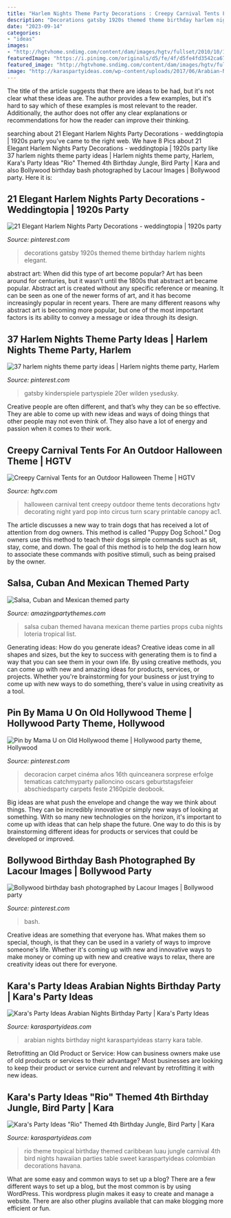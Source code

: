 ```yaml
---
title: "Harlem Nights Theme Party Decorations : Creepy Carnival Tents For An Outdoor Halloween Theme"
description: "Decorations gatsby 1920s themed theme birthday harlem nights elegant"
date: "2023-09-14"
categories:
- "ideas"
images:
- "http://hgtvhome.sndimg.com/content/dam/images/hgtv/fullset/2010/10/19/0/HHBP2S10_Ac1-Halloween-carnival-tent-12_s4x3.jpg.rend.hgtvcom.616.462.suffix/1400951051894.jpeg"
featuredImage: "https://i.pinimg.com/originals/d5/fe/4f/d5fe4fd3542ca676fc1c16f8d20de7d9.jpg"
featured_image: "http://hgtvhome.sndimg.com/content/dam/images/hgtv/fullset/2010/10/19/0/HHBP2S10_Ac1-Halloween-carnival-tent-12_s4x3.jpg.rend.hgtvcom.616.462.suffix/1400951051894.jpeg"
image: "http://karaspartyideas.com/wp-content/uploads/2017/06/Arabian-Nights-Birthday-Party-via-Karas-Party-Ideas-KarasPartyIdeas.com6_.jpg"
---
```



The title of the article suggests that there are ideas to be had, but it's not clear what these ideas are. The author provides a few examples, but it's hard to say which of these examples is most relevant to the reader. Additionally, the author does not offer any clear explanations or recommendations for how the reader can improve their thinking.

	

		
searching about 21 Elegant Harlem Nights Party Decorations - weddingtopia | 1920s party you've came to the right web. We have 8 Pics about 21 Elegant Harlem Nights Party Decorations - weddingtopia | 1920s party like 37 harlem nights theme party ideas | Harlem nights theme party, Harlem, Kara&#039;s Party Ideas &quot;Rio&quot; Themed 4th Birthday Jungle, Bird Party | Kara and also Bollywood birthday bash photographed by Lacour Images | Bollywood party. Here it is:
		
    
## 21 Elegant Harlem Nights Party Decorations - Weddingtopia | 1920s Party

<img loading=lazy src="https://i.pinimg.com/originals/d5/fe/4f/d5fe4fd3542ca676fc1c16f8d20de7d9.jpg" onerror="this.onerror=null;this.src='https://tse3.mm.bing.net/th?id=OIP.kkN-pU-01F9lK88UiqbKLQHaJ4&amp;pid=15.1';" alt="21 Elegant Harlem Nights Party Decorations - weddingtopia | 1920s party">

_Source: pinterest.com_

>decorations gatsby 1920s themed theme birthday harlem nights elegant. 

	

abstract art: When did this type of art become popular?
Art has been around for centuries, but it wasn’t until the 1800s that abstract art became popular. Abstract art is created without any specific reference or meaning. It can be seen as one of the newer forms of art, and it has become increasingly popular in recent years. There are many different reasons why abstract art is becoming more popular, but one of the most important factors is its ability to convey a message or idea through its design.

    
## 37 Harlem Nights Theme Party Ideas | Harlem Nights Theme Party, Harlem

<img loading=lazy src="https://i.pinimg.com/736x/78/65/c0/7865c0a9ab0d2d0095c88f498f10527f.jpg" onerror="this.onerror=null;this.src='https://tse2.mm.bing.net/th?id=OIP.21MFsTOXlafvDI3bGvYR2QHaJ3&amp;pid=15.1';" alt="37 harlem nights theme party ideas | Harlem nights theme party, Harlem">

_Source: pinterest.com_

>gatsby kinderspiele partyspiele 20er wilden ysedusky. 

	

Creative people are often different, and that’s why they can be so effective. They are able to come up with new ideas and ways of doing things that other people may not even think of. They also have a lot of energy and passion when it comes to their work.

    
## Creepy Carnival Tents For An Outdoor Halloween Theme | HGTV

<img loading=lazy src="http://hgtvhome.sndimg.com/content/dam/images/hgtv/fullset/2010/10/19/0/HHBP2S10_Ac1-Halloween-carnival-tent-12_s4x3.jpg.rend.hgtvcom.616.462.suffix/1400951051894.jpeg" onerror="this.onerror=null;this.src='https://tse4.mm.bing.net/th?id=OIP.sGGQPdgRY60IUHTAf-C8xwHaFj&amp;pid=15.1';" alt="Creepy Carnival Tents for an Outdoor Halloween Theme | HGTV">

_Source: hgtv.com_

>halloween carnival tent creepy outdoor theme tents decorations hgtv decorating night yard pop into circus turn scary printable canopy ac1. 

	

The article discusses a new way to train dogs that has received a lot of attention from dog owners. This method is called "Puppy Dog School." Dog owners use this method to teach their dogs simple commands such as sit, stay, come, and down. The goal of this method is to help the dog learn how to associate these commands with positive stimuli, such as being praised by the owner.

    
## Salsa, Cuban And Mexican Themed Party

<img loading=lazy src="http://www.amazingpartythemes.com/photos/mexparty6.jpg" onerror="this.onerror=null;this.src='https://tse1.mm.bing.net/th?id=OIP._lwUHk9r9R-b0dW205HoTgHaGF&amp;pid=15.1';" alt="Salsa, Cuban and Mexican themed party">

_Source: amazingpartythemes.com_

>salsa cuban themed havana mexican theme parties props cuba nights loteria tropical list. 

	

Generating ideas: How do you generate ideas?
Creative ideas come in all shapes and sizes, but the key to success with generating them is to find a way that you can see them in your own life. By using creative methods, you can come up with new and amazing ideas for products, services, or projects. Whether you're brainstorming for your business or just trying to come up with new ways to do something, there's value in using creativity as a tool.

    
## Pin By Mama U On Old Hollywood Theme | Hollywood Party Theme, Hollywood

<img loading=lazy src="https://i.pinimg.com/originals/a4/24/c2/a424c29306665b68239830911c98aaff.jpg" onerror="this.onerror=null;this.src='https://tse2.mm.bing.net/th?id=OIP.elT4lVQrpNQQI89FkfD8ZQAAAA&amp;pid=15.1';" alt="Pin by Mama U on Old Hollywood theme | Hollywood party theme, Hollywood">

_Source: pinterest.com_

>decoracion carpet cinéma años 16th quinceanera sorprese erfolge tematicas catchmyparty palloncino oscars geburtstagsfeier abschiedsparty carpets feste 2160pizle deobook. 

	

Big ideas are what push the envelope and change the way we think about things. They can be incredibly innovative or simply new ways of looking at something. With so many new technologies on the horizon, it's important to come up with ideas that can help shape the future. One way to do this is by brainstorming different ideas for products or services that could be developed or improved.

    
## Bollywood Birthday Bash Photographed By Lacour Images | Bollywood Party

<img loading=lazy src="https://i.pinimg.com/originals/8b/60/47/8b604744286b58e05449787c406870a2.jpg" onerror="this.onerror=null;this.src='https://tse3.mm.bing.net/th?id=OIP.UKg-otWMEnQqNXZLwWvwjgHaLH&amp;pid=15.1';" alt="Bollywood birthday bash photographed by Lacour Images | Bollywood party">

_Source: pinterest.com_

>bash. 

	

Creative ideas are something that everyone has. What makes them so special, though, is that they can be used in a variety of ways to improve someone's life. Whether it's coming up with new and innovative ways to make money or coming up with new and creative ways to relax, there are creativity ideas out there for everyone.

    
## Kara&#039;s Party Ideas Arabian Nights Birthday Party | Kara&#039;s Party Ideas

<img loading=lazy src="http://karaspartyideas.com/wp-content/uploads/2017/06/Arabian-Nights-Birthday-Party-via-Karas-Party-Ideas-KarasPartyIdeas.com6_.jpg" onerror="this.onerror=null;this.src='https://tse3.mm.bing.net/th?id=OIP.cVhzYkBrSbNBYwd8gZYJ8wHaLE&amp;pid=15.1';" alt="Kara&#039;s Party Ideas Arabian Nights Birthday Party | Kara&#039;s Party Ideas">

_Source: karaspartyideas.com_

>arabian nights birthday night karaspartyideas starry kara table. 

	

Retrofitting an Old Product or Service: How can business owners make use of old products or services to their advantage?
Most businesses are looking to keep their product or service current and relevant by retrofitting it with new ideas.

    
## Kara&#039;s Party Ideas &quot;Rio&quot; Themed 4th Birthday Jungle, Bird Party | Kara

<img loading=lazy src="http://www.karaspartyideas.com/wp-content/uploads/2012/06/301792_297076123720054_820311155_n_600x898.jpg" onerror="this.onerror=null;this.src='https://tse4.mm.bing.net/th?id=OIP.gRNms9EqEFCPEHGpX3fVrQHaLF&amp;pid=15.1';" alt="Kara&#039;s Party Ideas &quot;Rio&quot; Themed 4th Birthday Jungle, Bird Party | Kara">

_Source: karaspartyideas.com_

>rio theme tropical birthday themed caribbean luau jungle carnival 4th bird nights hawaiian parties table sweet karaspartyideas colombian decorations havana. 

	

What are some easy and common ways to set up a blog?
There are a few different ways to set up a blog, but the most common is by using WordPress. This wordpress plugin makes it easy to create and manage a website. There are also other plugins available that can make blogging more efficient or fun.

